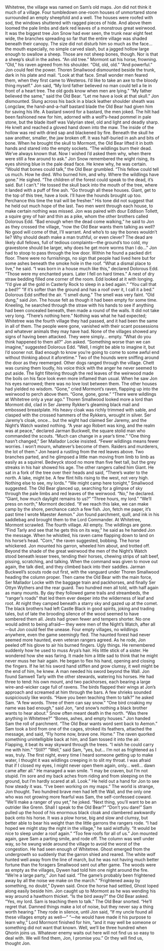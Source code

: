Whitetree, the village was named on Sam’s old maps. Jon did not think it much of a village. Four tumbledown one-room houses of unmortared stone surrounded an empty sheepfold and a well. The houses were roofed with sod, the windows shuttered with ragged pieces of hide. And above them loomed the pale limbs and dark red leaves of a monstrous great weirwood.
It was the biggest tree Jon Snow had ever seen, the trunk near eight feet wide, the branches spreading so far that the entire village was shaded beneath their canopy. The size did not disturb him so much as the face… the mouth especially, no simple carved slash, but a jagged hollow large enough to swallow a sheep.
Those are not sheep bones, though. Nor is that a sheep’s skull in the ashes.
“An old tree.” Mormont sat his horse, frowning. “Old,” his raven agreed from his shoulder. “Old, old, old.”
“And powerful.” Jon could feel the power.
Thoren Smallwood dismounted beside the trunk, dark in his plate and mail. “Look at that face. Small wonder men feared them, when they first came to Westeros. I’d like to take an axe to the bloody thing myself.”
Jon said, “My lord father believed no man could tell a lie in front of a heart tree. The old gods know when men are lying.”
“My father believed the same,” said the Old Bear. “Let me have a look at that skull.”
Jon dismounted. Slung across his back in a black leather shoulder sheath was Longclaw, the hand-and-a-half bastard blade the Old Bear had given him for saving his life. A bastard sword for a bastard, the men joked.
The hilt had been fashioned new for him, adorned with a wolf’s-head pommel in pale stone, but the blade itself was Valyrian steel, old and light and deadly sharp.
He knelt and reached a gloved hand down into the maw. The inside of the hollow was red with dried sap and blackened by fire. Beneath the skull he saw another, smaller, the jaw broken off. It was half-buried in ash and bits of bone.
When he brought the skull to Mormont, the Old Bear lifted it in both hands and stared into the empty sockets. “The wildlings burn their dead.
We’ve always known that. Now I wished I’d asked them why, when there were still a few around to ask.”
Jon Snow remembered the wight rising, its eyes shining blue in the pale dead face. He knew why, he was certain.
“Would that bones could talk,” the Old Bear grumbled. “This fellow could tell us much. How he died. Who burned him, and why. Where the wildlings have gone.” He sighed. “The children of the forest could speak to the dead, it’s said. But I can’t.” He tossed the skull back into the mouth of the tree, where it landed with a puff of fine ash. “Go through all these houses. Giant, get to the top of this tree, have a look. I’ll have the hounds brought up too. Perchance this time the trail will be fresher.” His tone did not suggest that he held out much hope of the last.
Two men went through each house, to make certain nothing was missed. Jon was paired with dour Eddison Tollett, a squire grey of hair and thin as a pike, whom the other brothers called Dolorous Edd. “Bad enough when the dead come walking,” he said to Jon as they crossed the village, “now the Old Bear wants them talking as well? No good will come of that, I’ll warrant. And who’s to say the bones wouldn’t lie? Why should death make a man truthful, or even clever? The dead are likely dull fellows, full of tedious complaints—the ground’s too cold, my gravestone should be larger, why does he get more worms than I do…”
Jon had to stoop to pass through the low door. Within he found a packed dirt floor. There were no furnishings, no sign that people had lived here but for some ashes beneath the smoke hole in the roof. “What a dismal place to live,” he said.
“I was born in a house much like this,” declared Dolorous Edd. “Those were my enchanted years. Later I fell on hard times.” A nest of dry straw bedding filled one corner of the room. Edd looked at it with longing. “I’d give all the gold in Casterly Rock to sleep in a bed again.”
“You call that a bed?”
“If it’s softer than the ground and has a roof over it, I call it a bed.”
Dolorous Edd sniffed the air. “I smell dung.”
The smell was very faint. “Old dung,” said Jon. The house felt as though it had been empty for some time. Kneeling, he searched through the straw with his hands to see if anything had been concealed beneath, then made a round of the walls. It did not take very long. “There’s nothing here.”
Nothing was what he had expected; Whitetree was the fourth village they had passed, and it had been the same in all of them. The people were gone, vanished with their scant possessions and whatever animals they may have had. None of the villages showed any signs of having been attacked.
They were simply… empty. “What do you think happened to them all?” Jon asked.
“Something worse than we can imagine,” suggested Dolorous Edd.
“Well, I might be able to imagine it, but I’d sooner not. Bad enough to know you’re going to come to some awful end without thinking about it aforetime.”
Two of the hounds were sniffing around the door as they reemerged.
Other dogs ranged through the village. Chett was cursing them loudly, his voice thick with the anger he never seemed to put aside. The light filtering through the red leaves of the weirwood made the boils on his face look even more inflamed than usual. When he saw Jon his eyes narrowed; there was no love lost between them.
The other houses had yielded no wisdom. “Gone,” cried Mormont’s raven, flapping up into the weirwood to perch above them. “Gone, gone, gone.”
“There were wildlings at Whitetree only a year ago.” Thoren Smallwood looked more a lord than Mormont did, clad in Ser Jaremy Rykker’s gleaming black mail and embossed breastplate. His heavy cloak was richly trimmed with sable, and clasped with the crossed hammers of the Rykkers, wrought in silver. Ser Jaremy’s cloak, once… but the wight had claimed Ser Jaremy, and the Night’s Watch wasted nothing.
“A year ago Robert was king, and the realm was at peace,” declared Jarman Buckwell, the square stolid man who commanded the scouts.
“Much can change in a year’s time.”
“One thing hasn’t changed,” Ser Mallador Locke insisted. “Fewer wildlings means fewer worries. I won’t mourn, whatever’s become of them.
Raiders and murderers, the lot of them.”
Jon heard a rustling from the red leaves above. Two branches parted, and he glimpsed a little man moving from limb to limb as easily as a squirrel. Bedwyck stood no more than five feet tall, but the grey streaks in his hair showed his age. The other rangers called him Giant. He sat in a fork of the tree over their heads and said, “There’s water to the north. A lake, might be. A few flint hills rising to the west, not very high. Nothing else to see, my lords.”
“We might camp here tonight,” Smallwood suggested.
The Old Bear glanced up, searching for a glimpse of sky through the pale limbs and red leaves of the weirwood. “No,” he declared. “Giant, how much daylight remains to us?”
“Three hours, my lord.”
“We’ll press on north,” Mormont decided. “If we reach this lake, we can make camp by the shore, perchance catch a few fish. Jon, fetch me paper, it’s past time I wrote Maester Aemon.”
Jon found parchment, quill, and ink in his saddlebag and brought them to the Lord Commander. At Whitetree, Mormont scrawled. The fourth village. All empty. The wildlings are gone. “Find Tarly and see that he gets this on its way,” he said as he handed Jon the message. When he whistled, his raven came flapping down to land on his horse’s head. “Corn,” the raven suggested, bobbing. The horse whickered.
Jon mounted his garron, wheeled him about, and trotted off. Beyond the shade of the great weirwood the men of the Night’s Watch stood beneath lesser trees, tending their horses, chewing strips of salt beef, pissing, scratching, and talking. When the command was given to move out again, the talk died, and they climbed back into their saddles. Jarman Buckwell’s scouts rode out first, with the vanguard under Thoren Smallwood heading the column proper. Then came the Old Bear with the main force, Ser Mallador Locke with the baggage train and packhorses, and finally Ser Ottyn Wythers and the rear guard. Two hundred men all told, with half again as many mounts.
By day they followed game trails and streambeds, the “ranger’s roads” that led them ever deeper into the wilderness of leaf and root. At night they camped beneath a starry sky and gazed up at the comet. The black brothers had left Castle Black in good spirits, joking and trading tales, but of late the brooding silence of the wood seemed to have sombered them all. Jests had grown fewer and tempers shorter. No one would admit to being afraid— they were men of the Night’s Watch, after all—but Jon could feel the unease. Four empty villages, no wildlings anywhere, even the game seemingly fled. The haunted forest had never seemed more haunted, even veteran rangers agreed.
As he rode, Jon peeled off his glove to air his burned fingers. Ugly things. He remembered suddenly how he used to muss Arya’s hair. His little stick of a sister. He wondered how she was faring. It made him a little sad to think that he might never muss her hair again. He began to flex his hand, opening and closing the fingers. If he let his sword hand stiffen and grow clumsy, it well might be the end of him, he knew. A man needed his sword beyond the Wall.
Jon found Samwell Tarly with the other stewards, watering his horses.
He had three to tend: his own mount, and two packhorses, each bearing a large wire-and-wicker cage full of ravens. The birds flapped their wings at Jon’s approach and screamed at him through the bars. A few shrieks sounded suspiciously like words. “Have you been teaching them to talk?” he asked Sam.
“A few words. Three of them can say snow.”
“One bird croaking my name was bad enough,” said Jon, “and snow’s nothing a black brother wants to hear about.” Snow often meant death in the north.
“Was there anything in Whitetree?”
“Bones, ashes, and empty houses.” Jon handed Sam the roll of parchment. “The Old Bear wants word sent back to Aemon.”
Sam took a bird from one of the cages, stroked its feathers, attached the message, and said, “Fly home now, brave one. Home.” The raven quorked something unintelligible back at him, and Sam tossed it into the air.
Flapping, it beat its way skyward through the trees. “I wish he could carry me with him.”
“Still?”
“Well,” said Sam, “yes, but… I’m not as frightened as I was, truly. The first night, every time I heard someone getting up to make water, I thought it was wildlings creeping in to slit my throat. I was afraid that if I closed my eyes, I might never open them again, only… well… dawn came after all.”
He managed a wan smile. “I may be craven, but I’m not stupid. I’m sore and my back aches from riding and from sleeping on the ground, but I’m hardly scared at all. Look.” He held out a hand for Jon to see how steady it was. “I’ve been working on my maps.”
The world is strange, Jon thought. Two hundred brave men had left the Wall, and the only one who was not growing more fearful was Sam, the self-confessed coward. “We’ll make a ranger of you yet,” he joked. “Next thing, you’ll want to be an outrider like Grenn. Shall I speak to the Old Bear?”
“Don’t you dare!” Sam pulled up the hood of his enormous black cloak and clambered awkwardly back onto his horse. It was a plow horse, big and slow and clumsy, but better able to bear his weight than the little garrons the rangers rode. “I had hoped we might stay the night in the village,” he said wistfully. “It would be nice to sleep under a roof again.”
“Too few roofs for all of us.” Jon mounted again, gave Sam a parting smile, and rode off. The column was well under way, so he swung wide around the village to avoid the worst of the congestion. He had seen enough of Whitetree.
Ghost emerged from the undergrowth so suddenly that the garron shied and reared. The white wolf hunted well away from the line of march, but he was not having much better fortune than the foragers Smallwood sent out after game. The woods were as empty as the villages, Dywen had told him one night around the fire. “We’re a large party,” Jon had said. “The game’s probably been frightened away by all the noise we make on the march.”
“Frightened away by something, no doubt,” Dywen said.
Once the horse had settled, Ghost loped along easily beside him. Jon caught up to Mormont as he was wending his way around a hawthorn thicket. “Is the bird away?” the Old Bear asked.
“Yes, my lord. Sam is teaching them to talk.”
The Old Bear snorted. “He’ll regret that. Damned things make a lot of noise, but they never say a thing worth hearing.”
They rode in silence, until Jon said, “If my uncle found all these villages empty as well—”
“—he would have made it his purpose to learn why,” Lord Mormont finished for him, “and it may well be someone or something did not want that known. Well, we’ll be three hundred when Qhorin joins us. Whatever enemy waits out here will not find us so easy to deal with. We will find them, Jon, I promise you.”
Or they will find us, thought Jon.
